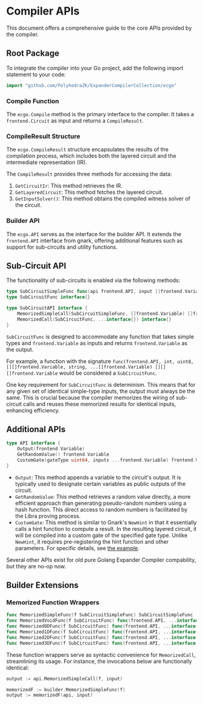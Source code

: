 # Compiler APIs

This document offers a comprehensive guide to the core APIs provided by the compiler.

## Root Package

To integrate the compiler into your Go project, add the following import statement to your code:

```go
import "github.com/PolyhedraZK/ExpanderCompilerCollection/ecgo"
```

### Compile Function

The `ecgo.Compile` method is the primary interface to the compiler. It takes a `frontend.Circuit` as input and returns a `CompileResult`.

### CompileResult Structure

The `ecgo.CompileResult` structure encapsulates the results of the compilation process, which includes both the layered circuit and the intermediate representation (IR).

The `CompileResult` provides three methods for accessing the data:

1. `GetCircuitIr`: This method retrieves the IR.
2. `GetLayeredCircuit`: This method fetches the layered circuit.
3. `GetInputSolver()`: This method obtains the compiled witness solver of the circuit.

### Builder API

The `ecgo.API` serves as the interface for the builder API. It extends the `frontend.API` interface from gnark, offering additional features such as support for sub-circuits and utility functions.

## Sub-Circuit API

The functionality of sub-circuits is enabled via the following methods:

```go
type SubCircuitSimpleFunc func(api frontend.API, input []frontend.Variable) []frontend.Variable
type SubCircuitFunc interface{}

type SubCircuitAPI interface {
	MemorizedSimpleCall(SubCircuitSimpleFunc, []frontend.Variable) []frontend.Variable
	MemorizedCall(SubCircuitFunc, ...interface{}) interface{}
}
```

`SubCircuitFunc` is designed to accommodate any function that takes simple types and `frontend.Variable` as inputs and returns `frontend.Variable` as the output.

For example, a function with the signature `func(frontend.API, int, uint8, [][]frontend.Variable, string, ...[]frontend.Variable) [][][]frontend.Variable` would be considered a `SubCircuitFunc`.

One key requirement for `SubCircuitFunc` is determinism. This means that for any given set of identical simple-type inputs, the output must always be the same. This is crucial because the compiler memorizes the wiring of sub-circuit calls and reuses these memorized results for identical inputs, enhancing efficiency.

## Additional APIs

```go
type API interface {
	Output(frontend.Variable)
	GetRandomValue() frontend.Variable
	CustomGate(gateType uint64, inputs ...frontend.Variable) frontend.Variable
}
```

- `Output`: This method appends a variable to the circuit's output. It is typically used to designate certain variables as public outputs of the circuit.
- `GetRandomValue`: This method retrieves a random value directly, a more efficient approach than generating pseudo-random numbers using a hash function. This direct access to random numbers is facilitated by the Libra proving process.
- `CustomGate`: This method is similar to Gnark's `NewHint` in that it essentially calls a hint function to compute a result. In the resulting layered circuit, it will be compiled into a custom gate of the specified gate type. Unlike `NewHint`, it requires pre-registering the hint function and other parameters. For specific details, see [the example](../ecgo/examples/custom_gate/main.go).

Several other APIs exist for old pure Golang Expander Compiler compability, but they are no-op now.

## Builder Extensions

### Memorized Function Wrappers

```go
func MemorizedSimpleFunc(f SubCircuitSimpleFunc) SubCircuitSimpleFunc
func MemorizedVoidFunc(f SubCircuitFunc) func(frontend.API, ...interface{})
func Memorized0DFunc(f SubCircuitFunc) func(frontend.API, ...interface{}) frontend.Variable
func Memorized1DFunc(f SubCircuitFunc) func(frontend.API, ...interface{}) []frontend.Variable
func Memorized2DFunc(f SubCircuitFunc) func(frontend.API, ...interface{}) [][]frontend.Variable
func Memorized3DFunc(f SubCircuitFunc) func(frontend.API, ...interface{}) [][][]frontend.Variable
```

These function wrappers serve as syntactic convenience for `MemorizedCall`, streamlining its usage. For instance, the invocations below are functionally identical:

```go
output := api.MemorizedSimpleCall(f, input)

memorizedF := builder.MemorizedSimpleFunc(f)
output := memorizedF(api, input)
```